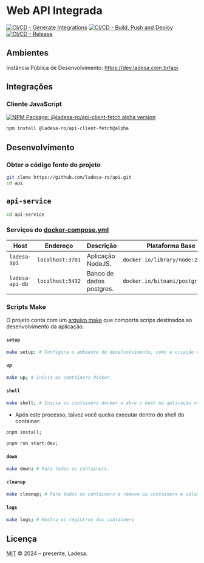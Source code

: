 # Web API Integrada

[![CI/CD - Generate Integrations][action-generate-integrations-src]][action-generate-integrations-href]
[![CI/CD - Build, Push and Deploy][action-build-push-deploy-src]][action-build-push-deploy-href]
[![CI/CD - Release][action-release-src]][action-release-href]

## Ambientes

Instância Pública de Desenvolvimento: <https://dev.ladesa.com.br/api>.

## Integrações

### Cliente JavaScript

[![NPM Package: @ladesa-ro/api-client-fetch alpha version][npm-package-alpha-version-src]][npm-package-versions-href]

```sh
npm install @ladesa-ro/api-client-fetch@alpha
```

## Desenvolvimento

### Obter o código fonte do projeto

```bash
git clone https://github.com/ladesa-ro/api.git
cd api
```

## `api-service`

```bash
cd api-service
```

### Serviços do [docker-compose.yml](./docker-compose.yml)

| Host            | Endereço         | Descrição                | Plataforma Base                   |
| --------------- | ---------------- | ------------------------ | --------------------------------- |
| `ladesa-api`    | `localhost:3701` | Aplicação NodeJS.        | `docker.io/library/node:22`       |
| `ladesa-api-db` | `localhost:5432` | Banco de dados postgres. | `docker.io/bitnami/postgresql:15` |

### Scripts Make

O projeto conta com um [arquivo make](./Makefile) que comporta scrips destinados ao desenvolvimento da aplicação.

#### `setup`

```sh
make setup; # Configura o ambiente de deselvolvimento, como a criação da rede ladesa-net e os arquivos .env.

```

#### `up`

```sh
make up; # Inicia os containers docker.
```

#### `shell`

```sh
make shell; # Inicia os containers docker e abre o bash na aplicação node.
```

- Após este processo, talvez você queira executar dentro do shell do container:

```sh
pnpm install;

```

```sh
pnpm run start:dev;
```

#### `down`

```sh
make down; # Para todos os containers.
```

#### `cleanup`

```sh
make cleanup; # Para todos os containers e remove os containers e volumes associados.
```

#### `logs`

```sh
make logs; # Mostra os registros dos containers
```

## Licença

[MIT](./LICENSE) © 2024 – presente, Ladesa.

<!-- Links -->

<!-- Badges -->

<!-- Badges / Actions / Release  -->

[action-release-src]: https://img.shields.io/github/actions/workflow/status/ladesa-ro/api/release.yml?style=flat&logo=github&logoColor=white&label=Release&branch=development&labelColor=18181B
[action-release-href]: https://github.com/ladesa-ro/api/actions/workflows/release.yml?query=branch%3Adevelopment

<!-- Badges / Actions / Build, Push and Deploy  -->

[action-build-push-deploy-src]: https://img.shields.io/github/actions/workflow/status/ladesa-ro/api/build-push-deploy.yml?style=flat&logo=github&logoColor=white&label=Build,%20Push%20and%20Deploy&branch=development&labelColor=18181B
[action-build-push-deploy-href]: https://github.com/ladesa-ro/api/actions/workflows/build-push-deploy.yml?query=branch%3Adevelopment

<!-- Badges / Actions / Generate Integrations  -->

[action-generate-integrations-src]: https://img.shields.io/github/actions/workflow/status/ladesa-ro/api/generate-integrations.yml?style=flat&logo=github&logoColor=white&label=Generate%20Integrations&branch=development&labelColor=18181B
[action-generate-integrations-href]: https://github.com/ladesa-ro/api/actions/workflows/generate-integrations.yml?query=branch%3Adevelopment


<!-- Badges / Source Code  -->

<!-- Badges / Integrations / NPM -->

[npm-package-versions-href]: https://www.npmjs.com/package/@ladesa-ro/api-client-fetch?activeTab=versions

<!-- Badges / Integrations / NPM / Alpha -->

[npm-package-alpha-version-src]: https://img.shields.io/badge/dynamic/json?url=https://registry.npmjs.com/@ladesa-ro/api-client-fetch&query=$[%22dist-tags%22].alpha&prefix=v&style=flat&logo=npm&logoColor=white&label=@alpha&labelColor=%23CB3837&style=flat&colorA=18181B&colorB=ffffff
